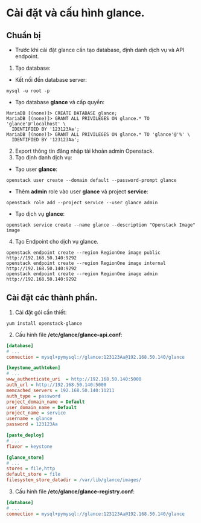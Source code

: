 # Cài đặt và cấu hình glance.
## Chuẩn bị 
- Trước khi cài đặt glance cần tạo database, định danh dịch vụ và API endpoint.

1. Tạo database:
- Kết nối đến database server:
```
mysql -u root -p
```
- Tạo database **glance** và cấp quyền:
```ys
MariaDB [(none)]> CREATE DATABASE glance;
MariaDB [(none)]> GRANT ALL PRIVILEGES ON glance.* TO 'glance'@'localhost' \
  IDENTIFIED BY '123123Aa';
MariaDB [(none)]> GRANT ALL PRIVILEGES ON glance.* TO 'glance'@'%' \
  IDENTIFIED BY '123123Aa';
```

2. Export thông tin đăng nhập tài khoản admin Openstack.
3. Tạo định danh dịch vụ:
- Tạo user **glance**:
```
openstack user create --domain default --password-prompt glance
```
- Thêm **admin** role vào user **glance** và project **service**:
```
openstack role add --project service --user glance admin
```
- Tạo dịch vụ **glance**:
```
openstack service create --name glance --description "Openstack Image" image
```

4. Tạo Endpoint cho dịch vụ glance.
```
openstack endpoint create --region RegionOne image public http://192.168.50.140:9292
openstack endpoint create --region RegionOne image internal http://192.168.50.140:9292
openstack endpoint create --region RegionOne image admin http://192.168.50.140:9292
```

## Cài đặt các thành phần.
1. Cài đặt gói cần thiết:
```
yum install openstack-glance
```
2. Cấu hình file **/etc/glance/glance-api.conf**:
```ini
[database]
# ...
connection = mysql+pymysql://glance:123123Aa@192.168.50.140/glance

[keystone_authtoken]
# ...
www_authenticate_uri  = http://192.168.50.140:5000
auth_url = http://192.168.50.140:5000
memcached_servers = 192.168.50.140:11211
auth_type = password
project_domain_name = Default
user_domain_name = Default
project_name = service
username = glance
password = 123123Aa

[paste_deploy]
# ...
flavor = keystone

[glance_store]
# ...
stores = file,http
default_store = file
filesystem_store_datadir = /var/lib/glance/images/

```

3. Cấu hình file **/etc/glance/glance-registry.conf**:
```ini
[database]
# ...
connection = mysql+pymysql://glance:123123Aa@192.168.50.140/glance
```


